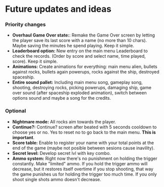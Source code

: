 # Future updates and ideas

### Priority changes
- **Overhaul Game Over state:**: Remake the Game Over screen by letting the player save its last score with a name (no more than 10 chars). Maybe saving the minutes he spend playing. Keep it simple.
- **Leaderboard option:** New entry on the main menu Leaderboard to check the records. (Order by score and select name, time played, score). Keep it simple.
- **Animations:** Create animations for everything: main menu alien, bullets against rocks, bullets again powerups, rocks against the ship, destroyed spaceship.
- **Entire sound pallet:** Including main menu song, gameplay song, shooting, destroying rocks, picking powerups, damaging ship, game over sound (after spaceship exploded animation), switch between options sound and maybe a song for the credits.


### Optional
- **Nightmare mode:** All rocks aim towards the player.
- **Continue?:** Continue? screen after beated with 5 seconds cooldown to choose yes or no. Yes to reset no to go back to the main menu. **This is important**.
- **Score table:** Enable to register your name with your total points at the end of the game (maybe not posible between sesions cause inavility).
- **Secret level:** Develop secret lvl with key combo.
- **Ammo system:** Right now there's no punishment on holding the trigger constantly. Make "limited" ammo. If you hold the trigger ammo will decrease, but it restores itself overtime if you stop shooting, that way the game punishes us for holding the trigger too much time. If you only shoot single shots ammo doesn't decrease.
